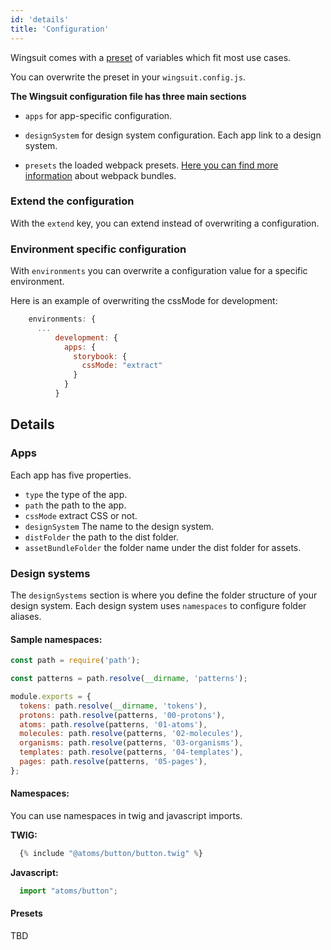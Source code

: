 ```yaml
---
id: 'details'
title: 'Configuration'
---
```


Wingsuit comes with a [preset](https://github.com/wingsuit-designsystem/wingsuit/blob/master/packages/core/src/stubs/defaultWingsuitConfig.stub.ts) of variables which fit most use cases.

You can overwrite the preset in your `wingsuit.config.js`. 

<b>The Wingsuit configuration file has three main sections</b>

* `apps` for app-specific configuration. 

* `designSystem` for design system configuration. Each app link to a design system.

* `presets` the loaded webpack presets. [Here you can find more information](../preset-webpack) about webpack bundles.

### Extend the configuration
With the `extend` key, you can extend instead of overwriting a configuration.  

### Environment specific configuration
With `environments` you can overwrite a configuration value for a specific environment.

Here is an example of overwriting the cssMode for development:
```js
    environments: {
      ...
          development: {
            apps: {
              storybook: {
                cssMode: "extract"
              }
            }
          }
```

## Details
### Apps
Each app has five properties.
* `type` the type of the app.
* `path` the path to the app.
* `cssMode` extract CSS or not.
* `designSystem` The name to the design system.
* `distFolder` the path to the dist folder.
* `assetBundleFolder` the folder name under the dist folder for assets.

### Design systems
The `designSystems` section is where you define the folder structure of your design system. 
Each design system uses `namespaces` to configure folder aliases.
#### Sample namespaces:
```js
const path = require('path');

const patterns = path.resolve(__dirname, 'patterns');

module.exports = {
  tokens: path.resolve(__dirname, 'tokens'),
  protons: path.resolve(patterns, '00-protons'),
  atoms: path.resolve(patterns, '01-atoms'),
  molecules: path.resolve(patterns, '02-molecules'),
  organisms: path.resolve(patterns, '03-organisms'),
  templates: path.resolve(patterns, '04-templates'),
  pages: path.resolve(patterns, '05-pages'),
};
```

#### Namespaces:
You can use namespaces in twig and javascript imports.

<b>TWIG:</b>
```js
  {% include "@atoms/button/button.twig" %}
```

<b>Javascript:</b>
```js
  import "atoms/button";
```

#### Presets
TBD
